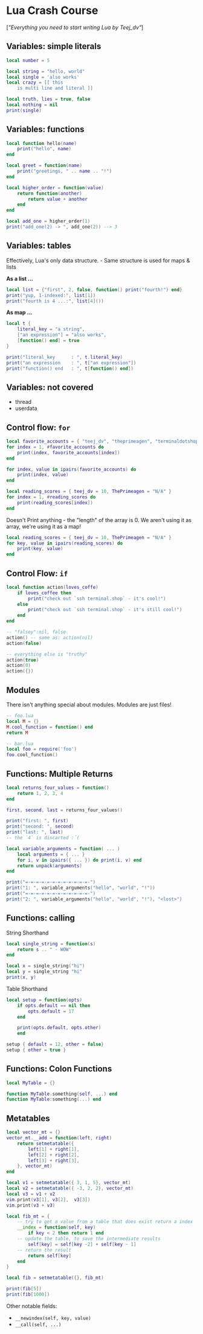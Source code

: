 # Lua Crash Course

[*"Everything you need to start writing Lua by Teej_dv"*]

## Variables: simple literals

```lua
local number = 5 

local string = "hello, world"
local single = 'also works'
local crazy = [[ this
    is multi line and literal ]]

local truth, lies = true, false
local nothing = nil
print(single)
```

## Variables: functions

```lua
local function hello(name)
    print("hello", name)
end

local greet = function(name)
    print("greetings, " .. name .. "!")
end
```

```lua
local higher_order = function(value)
    return function(another)
        return value + another
    end
end

local add_one = higher_order(1)
print("add_one(2) -> ", add_one(2)) --> 3 
```

## Variables: tables

Effectively, Lua's only data structure.
    - Same structure is used for maps & lists

**As a list ...**

```lua
local list = {"first", 2, false, function() print("fourth!") end}
print("yup, 1-indexed:", list[1])
print("fourth is 4 ...:", list[4]())
```

**As map ...**

```lua
local t {
    literal_key = "a string",
    ["an expression"] = "also works",
    [function() end] = true
}

print("literal_key      : ", t.literal_key)
print("an expression    : ", t["an expression"])
print("function() end   : ", t[function() end])
```

## Variables: not covered

- thread
- userdata

## Control flow: `for`

```lua
local favorite_accounts = { "teej_dv", "theprimeagen", "terminaldotshop" }
for index = 1, #favorite_accounts do 
    print(index, favorite_accounts[index])
end

for index, value in ipairs(favorite_accounts) do 
    print(index, value)
end
```

```lua
local reading_scores = { teej_dv = 10, ThePrimeagen = "N/A" }
for index = 1, #reading_scores do 
    print(reading_scores[index])
end
```

Doesn't Print anything - the "length" of the array is 0.
We aren't using it as array, we're using it as a map!

```lua
local reading_scores = { teej_dv = 10, ThePrimeagen = "N/A" }
for key, value in ipairs(reading_scores) do 
    print(key, value)
end
```

## Control Flow: `if`

```lua
local function action(loves_coffe)
    if loves_coffee then
        print("check out `ssh terminal.shop` - it's cool!")
    else
        print("check out `ssh terminal.shop` - it's still cool!")
    end
end

-- "falsey":nil, false
action() -- same as: action(nil)
action(false)

-- everything else is "truthy"
action(true)
action(0)
action({})
```

## Modules

There isn't anything special about modules.
Modules are just files!

```lua
-- foo.lua
local M = {}
M.cool_function = function() end
return M
```

```lua
-- bar.lua
local foo = require('foo')
foo.cool_function()
```

## Functions: Multiple Returns

```lua
local returns_four_values = function()
    return 1, 2, 3, 4 
end

first, second, last = returns_four_values()

print("first: ", first)
print("second: ", second)
print("last: ", last)
-- the `4` is discarted :´(
```

```lua
local variable_arguments = function( ... )
    local arguments = { ... }
    for i, v in ipairs({ ... }) do print(i, v) end
    return unpack(arguments)
end

print("=-=-=-=-=-=-=-=-=-=-=-=-")
print("1: ", variable_arguments("hello", "world", "!"))
print("=-=-=-=-=-=-=-=-=-=-=-=-")
print("2: ", variable_arguments("hello", "world", "!"), "<lost>")
```

## Functions: calling

String Shorthand

```lua
local single_string = function(s)
    return s .. " - WOW"
end

local x = single_string("hi")
local y = single_string "hi"
print(x, y)
```

Table Shorthand

```lua
local setup = function(opts)
    if opts.default == nil then
        opts.default = 17
    end

    print(opts.default, opts.other)
    end

setup { default = 12, other = false}
setup { other = true }
```

## Functions: Colon Functions

```lua
local MyTable = {}

function MyTable.something(self, ...) end
function MyTable:something(...) end
```

## Metatables

```lua
local vector_mt = {}
vector_mt.__add = function(left, right)
    return setmetatable({
        left[1] + right[1],
        left[2] + right[2],
        left[3] + right[3],
    }, vector_mt)
end

local v1 = setmetatable({ 3, 1, 5}, vector_mt)
local v2 = setmetatable({ -3, 2, 2}, vector_mt)
local v3 = v1 + v2
vim.print(v3[1], v3[2],  v3[3])
vim.print(v3 + v3)
```

```lua
local fib_mt = {
    -- try to get a value from a table that does exist return a index
    __index = function(self, key)
        if key < 2 then return 1 end
    -- update the table, to save the intermediate results
        self[key] = self[key -2] + self[key - 1]
    -- return the result
        return self[key]
    end
}

local fib = setmetatable({}, fib_mt)

print(fib[5])
print(fib[1000])
```

Other notable fields:

- `__newindex(self, key, value)`
- `__call(self, ...)`
